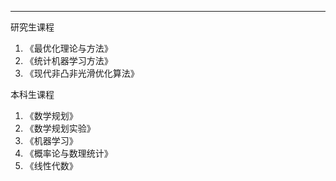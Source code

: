 ---
研究生课程

1. 《最优化理论与方法》
2. 《统计机器学习方法》
3. 《现代非凸非光滑优化算法》

本科生课程

1. 《数学规划》
2. 《数学规划实验》
3. 《机器学习》
4. 《概率论与数理统计》
5. 《线性代数》
